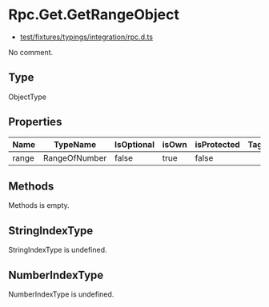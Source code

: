 # Rpc.Get.GetRangeObject

* [test/fixtures/typings/integration/rpc.d.ts](/test/fixtures/typings/integration/rpc.d.ts#L13)

No comment.

## Type

ObjectType

## Properties

Name|TypeName|IsOptional|isOwn|isProtected|Tags|Comment
---|---|---|---|---|---|---
range|RangeOfNumber|false|true|false||

## Methods

Methods is empty.

## StringIndexType

StringIndexType is undefined.

## NumberIndexType

NumberIndexType is undefined.
